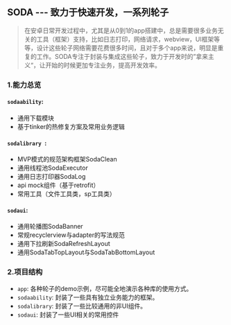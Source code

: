 ## SODA --- 致力于快速开发，一系列轮子
> 在安卓日常开发过程中，尤其是从0到1的app搭建中，总是需要很多业务无关的工具（框架）支持，比如日志打印，网络请求，webview，UI框架等等，设计这些轮子网络需要花费很多时间，且对于多个app来说，明显是重复的工作。SODA专注于封装与集成这些轮子，致力于开发时的”拿来主义“，让开始的时候更加专注业务，提高开发效率。

### 1.能力总览

#### `sodaability`: 
- 通用下载模块
- 基于tinker的热修复方案及常用业务逻辑

#### `sodalibrary `: 
- MVP模式的规范架构框架SodaClean
- 通用线程池SodaExecutor
- 通用日志打印器SodaLog
- api mock组件（基于retrofit）
- 常用工具（文件工具类，sp工具类）

#### `sodaui`:
- 通用轮播图SodaBanner
- 常规recyclerview与adapter的写法规范
- 通用下拉刷新SodaRefreshLayout
- 通用SodaTabTopLayout与SodaTabBottomLayout

### 2.项目结构

- `app`: 各种轮子的demo示例，尽可能全地演示各种库的使用方式。
- `sodaability`: 封装了一些具有独立业务能力的框架。
- `sodalibrary`: 封装了一些比较通用的非UI组件。
- `sodaui`: 封装了一些UI相关的常用控件 